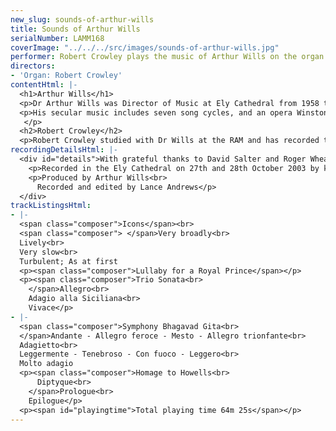 ```yaml
---
new_slug: sounds-of-arthur-wills
title: Sounds of Arthur Wills
serialNumber: LAMM168
coverImage: "../../../src/images/sounds-of-arthur-wills.jpg"
performer: Robert Crowley plays the music of Arthur Wills on the organ of Ely Cathedral
directors:
- 'Organ: Robert Crowley'
contentHtml: |-
  <h1>Arthur Wills</h1>
  <p>Dr Arthur Wills was Director of Music at Ely Cathedral from 1958 to 1990, and also held a Professorship at the Royal Academy of Music in London from 1964 until 1992. He has toured extensively as a recitalist in Europe, North America, Australia, New Zealand and Hong Kong, and has broadcast, appeared on TV and made many recordings, both as a soloist and with the Ely Choir.</p>
  <p>His secular music includes seven song cycles, and an opera Winston and Julia, based on the Orwell novel. He has composed prolifically for the organ, and his ensemble works include a Concerto with Strings and Timpani, a Concerto for Guitar and Organ, and a Symphonic Suite: The Fenlands for Brass Band and Organ. His Choral Concerto The Gods of Music for Organ, Chorus, and Brass and Percussion Ensemble was commissioned for the Biannual Keyboard Festival of the University of Newcastle, NSW Australia in 1992. His book “Organ” appeared in the Menuhin Music Guide Series in 1984, with a second edition in 1993 and a third reprint in 1997. Novello have recently published his transcription for organ of three movements from Holst’s Planets Suite - Mars, Venus and Jupiter.<br>
   </p>
  <h2>Robert Crowley</h2>
  <p>Robert Crowley studied with Dr Wills at the RAM and has recorded this second CD of Dr Wills’ organ music on the recently rebuilt organ of Ely Cathedral.</p>
recordingDetailsHtml: |-
  <div id="details">With grateful thanks to David Salter and Roger Wheatley for their help with sponsorship of this CD.
    <p>Recorded in the Ely Cathedral on 27th and 28th October 2003 by kind permission of the Dean and Chapter and the Organist, Paul Trepte.</p>
    <p>Produced by Arthur Wills<br>
      Recorded and edited by Lance Andrews</p>
  </div>
trackListingsHtml:
- |-
  <span class="composer">Icons</span><br>
  <span class="composer"> </span>Very broadly<br>
  Lively<br>
  Very slow<br>
  Turbulent; As at first
  <p><span class="composer">Lullaby for a Royal Prince</span></p>
  <p><span class="composer">Trio Sonata<br>
    </span>Allegro<br>
    Adagio alla Siciliana<br>
    Vivace</p>
- |-
  <span class="composer">Symphony Bhagavad Gita<br>
  </span>Andante - Allegro feroce - Mesto - Allegro trionfante<br>
  Adagietto<br>
  Leggermente - Tenebroso - Con fuoco - Leggero<br>
  Molto adagio
  <p><span class="composer">Homage to Howells<br>
      Diptyque<br>
    </span>Prologue<br>
    Epilogue</p>
  <p><span id="playingtime">Total playing time 64m 25s</span></p>
---
```


